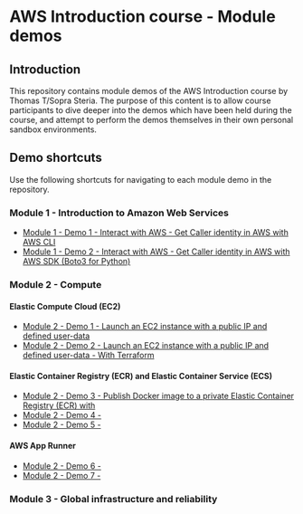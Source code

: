 # AWS Introduction course - Module demos

## Introduction
This repository contains module demos of the AWS Introduction course by Thomas T/Sopra Steria. The purpose of this content is to allow course participants to dive deeper into the demos which have been held during the course, and attempt to perform the demos themselves in their own personal sandbox environments.

## Demo shortcuts
Use the following shortcuts for navigating to each module demo in the repository.

### Module 1 - Introduction to Amazon Web Services
- [Module 1 - Demo 1 - Interact with AWS - Get Caller identity in AWS with AWS CLI](./module-1/module-1-1-aws-cli/README.md)
- [Module 1 - Demo 2 - Interact with AWS - Get Caller identity in AWS with AWS SDK (Boto3 for Python)](./module-1/module-1-2-aws-sdk/README.md)

### Module 2 - Compute
#### Elastic Compute Cloud (EC2)
- [Module 2 - Demo 1 - Launch an EC2 instance with a public IP and defined user-data](./module-2/module-2-1-ec2-clickops/README.md)
- [Module 2 - Demo 2 - Launch an EC2 instance with a public IP and defined user-data - With Terraform](./module-2/module-2-2-ec2-terraform/README.MD)

#### Elastic Container Registry (ECR) and Elastic Container Service (ECS)
- [Module 2 - Demo 3 - Publish Docker image to a private Elastic Container Registry (ECR) with ](./module-2/module-2-3-ecr-clickops-cicd/README.MD)
- [Module 2 - Demo 4 - ](./module-2/module-2-4-ecs-clickops/README.MD)
- [Module 2 - Demo 5 - ](./module-2/module-2-5-ecs-terraform/README.MD)

#### AWS App Runner
- [Module 2 - Demo 6 - ](module-2/module-2-6-apprunner-clickops/README.MD)
- [Module 2 - Demo 7 - ](./module-2/module-2-7-apprunner-terraform/README.MD)

### Module 3 - Global infrastructure and reliability